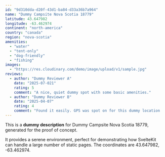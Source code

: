 ```yaml
---
id: "9d310dda-d20f-43d1-ba84-d33a36b7a964"
name: "Dummy Campsite Nova Scotia 18779"
latitude: 43.647982
longitude: -63.462974
continent: "north-america"
country: "canada"
region: "nova-scotia"
amenities:
  - "water"
  - "tent-only"
  - "dog-friendly"
  - "fishing"
images:
  - "https://res.cloudinary.com/demo/image/upload/v1/sample.jpg"
reviews:
  - author: "Dummy Reviewer A"
    date: "2025-07-021"
    rating: 5
    comment: "A nice, quiet dummy spot with some basic amenities."
  - author: "Dummy Reviewer B"
    date: "2025-04-07"
    rating: 4
    comment: "Found it easily. GPS was spot on for this dummy location."
---
```


This is a **dummy description** for Dummy Campsite Nova Scotia 18779, generated for the proof of concept.

It provides a serene environment, perfect for demonstrating how SvelteKit can handle a large number of static pages. The coordinates are 43.647982, -63.462974.
